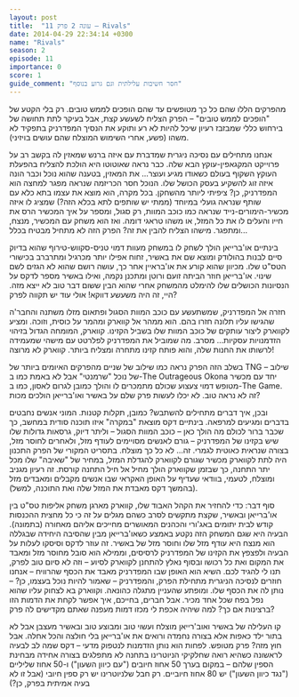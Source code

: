 ```yaml
---
layout: post
title:  "עונה 2 פרק 11 – Rivals"
date: 2014-04-29 22:34:14 +0300
name: "Rivals"
season: 2
episode: 11
importance: 0
score: 1
guide_comment: "חסר חשיבות עלילתית וגם גרוע בנוסף"
---
```

מהפרקים הללו שהם כל כך מטופשים עד שהם הופכים לממש טובים. רק בלי הקטע של "הופכים לממש טובים" – הפרק הצליח לשעשע קצת, אבל בעיקר לתת תחושה של בירחוש כללי שמבזבז רעיון שיכל להיות לא רע ותוקע את הנסיך המפדרניק בתפקיד לא משהו (פשע, אחרי השימוש המוצלח שהם עושים בויזיני).

אנחנו מתחילים עם נסיכה ניגרית שמדברת עם איזה ברנש שמאזין לה בקשב רב על פרוייקט המקגאפין-עוקץ הבא שלה. כבר נראה שאוטוטו היא הולכת להצליח בהפעלת העוקץ השקוף בעולם כשאודו מגיע ועוצר... את המאזין, בטענה שהוא נוכל וכבר הונה איזה זוג להשקיע בעסק הכושל שלו. הנוכל חסר הכריזמה שנראה מפגר למחצה הוא המפדרניק, כן? ציפיתי ליותר מהשחקן. בכל מקרה, הוא מוצא את עצמו בתא כלא עם שותף שנראה גועלי במיוחד (ממתי יש שותפים לתא בכלא הזה?) שמציג לו איזה מכשיר-הימורים-נייד שנראה כמו כוכב המוות, רק סגול, ומספר על איך המכשיר הרס את חייו והעלים לו את כל המזל, או משהו טראגי דומה. ואז הוא משחק עם המכשיר, מנצח, ומתפגר. מישהו הצליח להבין את זה? הפרק הזה לא מתחיל מבטיח בכלל...

בינתיים או'ברייאן הולך לשחק לו במשחק מעוות דמוי טניס-סקווש-טירוף שהוא בדיוק סיים לבנות בהולודק ומוצא שם את באשיר, זחוח אפילו יותר מכרגיל ומתרברב בכישורי הטס"ט שלו. מכיוון שהוא קורע את או'בראיין אחר כך, עושה רושם שהוא לא הגזים לשם שינוי. או'ברייאן חוזר הביתה זועם ורוטן ומתכנן נקמה, ואילו באשיר מספר לדקס על הנסיונות הכושלים שלו להימלט מהמשחק אחרי שהוא הבין ששום דבר טוב לא ייצא מזה. היי, זה היה משעשע דווקא! אולי עוד יש תקווה לפרק?

חזרה אל המפדרניק, שמשתעשע עם כוכב המוות הסגול ופתאום מזלו משתנה והחבר'ה שהגישו עליו תלונה חזרו בהם. הוא ממהר אל קווארק ומהמר על כוסית, וזוכה. ומציע לקווארק ליצור עותקים של כוכב המוות שלו בשביל הקזינו. קווארק, המומחה הגדול בזיהוי הזדמנויות עסקיות... מסרב. מה שמוביל את המפדרניק לפלרטט עם מישהי שמעמידה לרשותו את החנות שלה, והוא פותח קזינו מתחרה ומצליח ביותר. קווארק לא מרוצה!

בשלב הזה הפרק נראה כמו שילוב של שניים מהפרקים האיומים ביותר של TNG – שילוב של נוכל "שרמנטי" אבל לא באמת כמו ב-The Outrageous Okona יחד עם מכשיר מטופש דמוי צעצוע שכולם מתמכרים לו והולך כמובן לגרום לאסון, כמו ב-The Game. זה לא נראה טוב. לא יכלו לעשות פרק שלם על באשיר ואו'ברייאן הולכים מכות?

ובכן, איך דברים מתחילים להשתבש? כמובן, תקלות קטנות. המוני אנשים נחבטים בדברים ומגיעים למרפאה. בינתיים דקס מוצאת "במקרה" איזו תוכנה סודית במחשב, כך שכבר ברור לכולם מה הולך כאן – כוכב המוות הסגול – וליתר דיוק, גרסאות גדולות שלו שיש בקזינו של המפדרניק – גורם לאנשים מסויימים לעודף מזל, ולאחרים לחוסר מזל, בצורה שנראית כאוטית לגמרי. זה... לא כל כך מוצלח. בתסריט המקורי של הפרק התכנון היה לתת לקווארק מכשיר שגורם לקווארק להגדלת המזל, במחיר של "שאיבה" שלו מכל יתר התחנה, כך שבזמן שקווארק הולך מחיל אל חיל התחנה קורסת. זה רעיון מגניב ומוצלח, לטעמי, בוודאי שעדיף על האופן האקראי שבו אנשים מקבלים ומאבדים מזל (בהמשך דקס מאבדת את המזל שלה ואת התוכנה, למשל).

סוף דבר: כדי להחזיר את הקהל האבוד שלו, קווארק מארגן משחק אליפות טס"ט בין או'ברייאן ובאשיר, שקצת מתקשים לסרב כשהם מגלים על זה כי כל מחצית ההכנסות קודש לבית יתומים באג'ורי והכהנים המאושרים מחייכים אליהם מאחורה (בתמונה). הבעיה היא שגם המשחק הזה נקטע באמצע כשאו'ברייאן מבין שהסיבה היחידה שבגללה הוא מנצח היא עודף מזל שלו וחוסר מזל של באשיר. זה עוזר לדקס וסיסקו לעלות על הבעיה ולפצפץ את הקזינו של המפדרניק לרסיסים, וממילא הוא סובל מחוסר מזל ומאבד את המקום ואת כל רכושו ובסוף נאלץ להתחנן לקווארק לסיוע – וזה לא סיום טוב לפרק, תנו לי להגיד לכם. השיא הוא האופן שבו המפדרניק מאבד את הכסף שהרוויח – אנחנו חוזרים לנסיכה הניגרית מתחילת הפרק, והמפדרניק – שאמור להיות נוכל בעצמו, כן? – נותן לה את הכסף שלו. ומופתע שהעניין מתגלה כהונאה. וקווארק בא לצחוק עליו שהוא נפל בפח שכל אחד מכיר. אבל חברים, בחייכם, איך אפשר לקחת את הדמות הזו ברצינות אם כך? למה שיהיה אכפת לי מכזו דמות מעפנה שאתם מקדישים לה פרק?

קו העלילה של באשיר ואוב'רייאן מוצלח ועשוי טוב ומבוצע טוב ובאשיר מעצבן אבל לא בתור ילד כאפות אלא בצורה נחמדה ורואים את או'ברייאן בלי חולצה והכל אחלה. אבל חוץ מזה? פרק מטופש. לפחות הוא נותן הזדמנות לנטפוק מדעי – דקס שמה לב לבעיה לראשונה כשהיא רואה שחלקיקי הניוטרינו בתחנה לא מתפלגים בצורה אחידה מבחינת הספין שלהם – במקום בערך 50 אחוז חיובים ("עם כיוון השעון") ו-50 אחוז שליליים ("נגד כיוון השעון") יש 80 אחוז חיוביים. רק חבל שלניוטרינו יש רק ספין חיובי (אבל זו לא בעיה אמיתית בפרק, כן?)
